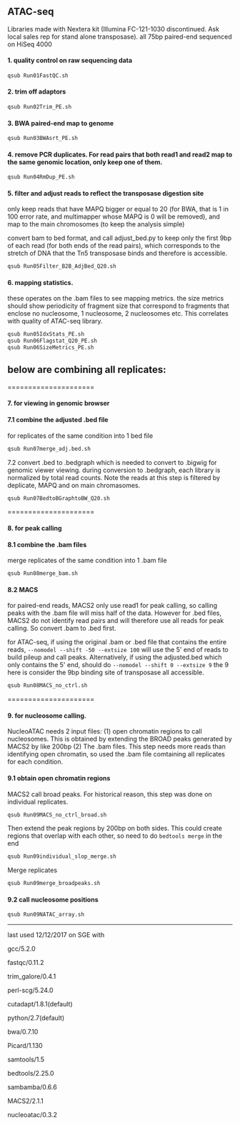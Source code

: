 ## ATAC-seq

Libraries made with Nextera kit (Illumina FC-121-1030 discontinued. Ask local sales rep for stand alone transposase). all 75bp paired-end sequenced on HiSeq 4000

 
#### 1. quality control on raw sequencing data
```bash
qsub Run01FastQC.sh
```


#### 2. trim off adaptors
```bash
qsub Run02Trim_PE.sh 
```


#### 3. BWA paired-end map to genome
```bash
qsub Run03BWAsrt_PE.sh 
```


#### 4. remove PCR duplicates. For read pairs that both read1 and read2 map to the same genomic location, only keep one of them.
```bash
qsub Run04RmDup_PE.sh 
```


#### 5. filter and adjust reads to reflect the transposase digestion site
only keep reads that have MAPQ bigger or equal to 20 (for BWA, that is 1 in 100 error rate, and multimapper whose MAPQ is 0 will be removed), and map to the main chromosomes (to keep the analysis simple)

convert bam to bed format, and call adjust_bed.py to keep only the first 9bp of each read (for both ends of the read pairs), which corresponds to the stretch of DNA that the Tn5 transposase binds and therefore is accessible. 
```bash
qsub Run05Filter_B2B_AdjBed_Q20.sh
```


#### 6. mapping statistics. 
these operates on the .bam files to see mapping metrics. the size metrics should show periodicity of fragment size that correspond to fragments that enclose no nucleosome, 1 nucleosome, 2 nucleosomes etc. This correlates with quality of ATAC-seq library.
```bash
qsub Run05IdxStats_PE.sh
qsub Run06Flagstat_Q20_PE.sh
qsub Run06SizeMetrics_PE.sh
```


## below are combining all replicates:

=====================
#### 7. for viewing in genomic browser
#### 7.1 combine the adjusted .bed file 
for replicates of the same condition into 1 bed file
```bash
qsub Run07merge_adj.bed.sh
```


7.2 convert .bed to .bedgraph which is needed to convert to .bigwig for genomic viewer viewing. during conversion to .bedgraph, each library is normalized by total read counts. Note the reads at this step is filtered by deplicate, MAPQ and on main chromasomes. 
```bash
qsub Run07BedtoBGraphtoBW_Q20.sh
```

=====================
#### 8. for peak calling
#### 8.1 combine the .bam files 
merge replicates of the same condition into 1 .bam file
```bash
qsub Run08merge_bam.sh
```


#### 8.2 MACS 
for paired-end reads, MACS2 only use read1 for peak calling, so calling peaks with the .bam file will miss half of the data. However for .bed files, MACS2 do not identify read pairs and will therefore use all reads for peak calling. So convert .bam to .bed first.

for ATAC-seq, if using the original .bam or .bed file that contains the entire reads, `--nomodel --shift -50 --extsize 100` will use the 5' end of reads to build pileup and call peaks. Alternatively, if using the adjusted.bed which only contains the 5' end, should do `--nomodel --shift 0 --extsize 9` the 9 here is consider the 9bp binding site of transposase all accessible.
```bash
qsub Run08MACS_no_ctrl.sh
```

=====================
#### 9. for nucleosome calling. 
NucleoATAC needs 2 input files: (1) open chromatin regions to call nucleosomes. This is obtained by extending the BROAD peaks generated by MACS2 by like 200bp (2) The .bam files. This step needs more reads than identifying open chromatin, so used the .bam file comtaining all replicates for each condition.


#### 9.1 obtain open chromatin regions
MACS2 call broad peaks. For historical reason, this step was done on individual replicates. 
```bash
qsub Run09MACS_no_ctrl_broad.sh
```

Then extend the peak regions by 200bp on both sides. This could create regions that overlap with each other, so need to do `bedtools merge` in the end
```bash
qsub Run09individual_slop_merge.sh
```

Merge replicates
```bash
qsub Run09merge_broadpeaks.sh
```

#### 9.2 call nucleosome positions
```bash
qsub Run09NATAC_array.sh
```

----
last used 12/12/2017 on SGE with

gcc/5.2.0

fastqc/0.11.2

trim_galore/0.4.1

perl-scg/5.24.0

cutadapt/1.8.1(default)

python/2.7(default)

bwa/0.7.10

Picard/1.130

samtools/1.5

bedtools/2.25.0

sambamba/0.6.6

MACS2/2.1.1

nucleoatac/0.3.2
